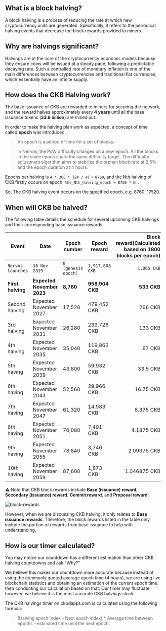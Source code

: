 ## What is a block halving?
A block halving is a process of reducing the rate at which new cryptocurrency units are generated. Specifically, it refers to the periodical halving events that decrease the block rewards provided to miners.

## Why are halvings significant?
Halvings are at the core of the cryptocurrency economic models because they ensure coins will be issued at a steady pace, following a predictable decaying rate. Such a controlled rate of monetary inflation is one of the main differences between cryptocurrencies and traditional fiat currencies, which essentially have an infinite supply.


## How does the CKB Halving work?

The base issuance of CKB are rewarded to miners for securing the network, and the reward halves approximately every **4 years** until all the base issuance tokens (**33.6 billion**) are mined out.

In order to make the halving plan work as expected, a concept of time called **epoch** was introduced.

>An epoch is a period of time for a set of blocks. 
>
>In Nervos, the PoW difficulty changes on a new epoch. All the blocks in the same epoch share the same difficulty target. The difficulty adjustment algorithm aims to stabilize the orphan block rate at 2.5% and the epoch duration at 4 hours.

Epochs per halving is `4 * 365 * (24 / 4)` = `8760`, and the Nth halving of CKB firstly occurs on epoch: `the_Nth_halving_epoch = 8760 * N `.

So, The CKB halving event occurs on the specified epoch, e.g. 8760, 17520. 

## When will CKB be halved?

The following table details the schedule for several upcoming CKB halvings and their corresponding base issuance rewards:

|Event              |Date                  |Epoch number      |Epoch reward     |Block reward(Calculated based on 1800 blocks per epoch)|Daily reward  |Total new CKB between events|
|-------------------|----------------------|------------------|-----------------|------------------:|------------------:|---------------------------:|
|`Nervos launches`    |`16 Nov 2019`      |`0 (genesis epoch)` |`1,917,808 CKB`    |`1,065 CKB`          |`11,506,849 CKB`     |`16,800,000,000 CKB`          |
|**First halving**  |**Expected November 2023**|**8,760**     |**958,904 CKB**  |**533 CKB**        |**5,753,424 CKB**  |**8,400,000,000 CKB**       |
|Second halving     |Expected November 2027|17,520            |479,452 CKB      |266 CKB            |2,876,712 CKB      |4,200,000,000 CKB           |
|3rd halving        |Expected November 2031|26,280            |239,726 CKB      |133 CKB            |1,438,356 CKB      |2,100,000,000 CKB           |
|4th halving        |Expected November 2035|35,040            |119,863 CKB      |67 CKB             |719,178 CKB        |1,050,000,000 CKB           |
|5th having         |Expected November 2039|43,800            |59,932 CKB       |33.5 CKB           |359,589 CKB        |525,000,000 CKB             |
|6th having         |Expected November 2043|52,560            |29,966 CKB       |16.75 CKB          |179,794.5 CKB      |262,500,000 CKB             |
|7th having         |Expected November 2047|61,320            |14,983 CKB       |8.375 CKB          |89,897.25 CKB      |131,250,000 CKB             |
|8th having         |Expected November 2051|70,080            |7,491 CKB        |4.1875 CKB         |44,948.625 CKB     |65,625,000 CKB              |
|9th having         |Expected November 2055|78,840            |3,746 CKB        |2.09375 CKB        |22,474.3125 CKB    |32,812,500 CKB              |
|10th having        |Expected November 2059|87,600            |1,873 CKB        |1.046875 CKB         |11,237.15625 CKB     |16,406,250 CKB              |


⚠️ Note that CKB block rewards include **Base (issuance) reward**, **Secondary (issuance) reward**, **Commit reward**, and **Proposal reward**:

![block-rewards](markdown/block-rewards-en.png)

However, when we are discussing CKB halving, it only relates to **Base issuance rewards**. Therefore, the block rewards listed in the table only include the portion of rewards from base issuance to help with understanding.

## How is our timer calculated?
You may notice our countdown has a different estimation than other CKB halving countdowns and ask "Why?"

We believe this makes our countdown more accurate because instead of using the commonly quoted average epoch time (4 hours), we are using live blockchain statistics and obtaining an estimation of the current epoch time, then conducting our calculation based on that. Our timer may fluctuate, however, we believe it is the most accurate CKB halvings clock.

The CKB halvings timer on ckbdapps.com is calculated using the following formula:
>(Halving epoch index - Next epoch index) * Average time between epochs - estimated time until the next epoch.